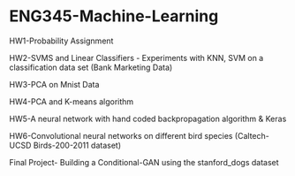 # ENG345-Machine-Learning
 HW1-Probability Assignment
 
 HW2-SVMS and Linear Classifiers - Experiments with KNN, SVM on a classification data set (Bank Marketing Data)
 
 HW3-PCA on Mnist Data
 
 HW4-PCA and K-means algorithm
 
 HW5-A neural network  with hand coded backpropagation algorithm & Keras
 
 HW6-Convolutional neural networks on different bird species (Caltech-UCSD Birds-200-2011 dataset)
 
 Final Project- Building a Conditional-GAN using the stanford_dogs dataset
